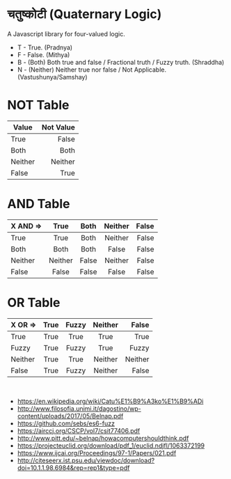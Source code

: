 # चतुष्कोटी (Quaternary Logic)
A Javascript library for four-valued logic.

* T - True. (Pradnya)
* F - False. (Mithya)
* B - (Both) Both true and false / Fractional truth / Fuzzy truth. (Shraddha)
* N - (Neither) Neither true nor false / Not Applicable. (Vastushunya/Samshay)

# NOT Table

| Value     | Not Value  |
| ------------- | -----:|
| True      | False |
| Both      | Both |
| Neither      | Neither |
| False       | True |

# AND Table

| X AND =>     | True  | Both |  Neither | False |
| ------------- | :-----:| :-----:| :-----:| -----:| 
| True     | True  | Both |  Neither | False |
| Both      | Both  | Both |  False | False |
| Neither     | Neither  | False  |  Neither | False |
| False      | False  | False |  False | False |

# OR Table

| X OR =>     | True  | Fuzzy |  Neither | False |
| ------------- | :-----:| :-----:| :-----:| -----:| 
| True     | True  | True |  True | True |
| Fuzzy     | True  | Fuzzy |  True | Fuzzy |
| Neither     | True  | True |  Neither | Neither |
| False     | True  | Fuzzy |  Neither | False |


<BR>
  
* https://en.wikipedia.org/wiki/Catu%E1%B9%A3ko%E1%B9%ADi
* http://www.filosofia.unimi.it/dagostino/wp-content/uploads/2017/05/Belnap.pdf
* https://github.com/sebs/es6-fuzz
* https://airccj.org/CSCP/vol7/csit77406.pdf
* http://www.pitt.edu/~belnap/howacomputershouldthink.pdf
* https://projecteuclid.org/download/pdf_1/euclid.ndjfl/1063372199
* https://www.ijcai.org/Proceedings/97-1/Papers/021.pdf
* http://citeseerx.ist.psu.edu/viewdoc/download?doi=10.1.1.98.6984&rep=rep1&type=pdf

